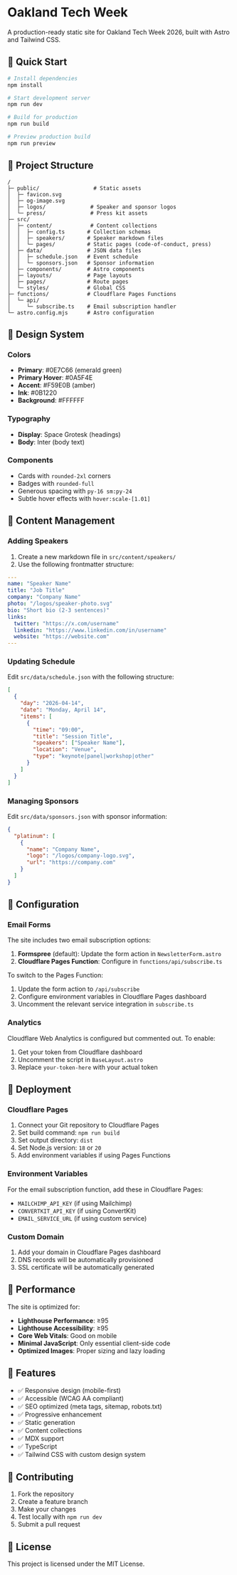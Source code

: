 # Oakland Tech Week

A production-ready static site for Oakland Tech Week 2026, built with Astro and Tailwind CSS.

## 🚀 Quick Start

```bash
# Install dependencies
npm install

# Start development server
npm run dev

# Build for production
npm run build

# Preview production build
npm run preview
```

## 📁 Project Structure

```
/
├─ public/                 # Static assets
│  ├─ favicon.svg
│  ├─ og-image.svg
│  ├─ logos/              # Speaker and sponsor logos
│  └─ press/              # Press kit assets
├─ src/
│  ├─ content/            # Content collections
│  │  ├─ config.ts       # Collection schemas
│  │  ├─ speakers/       # Speaker markdown files
│  │  └─ pages/          # Static pages (code-of-conduct, press)
│  ├─ data/              # JSON data files
│  │  ├─ schedule.json   # Event schedule
│  │  └─ sponsors.json   # Sponsor information
│  ├─ components/        # Astro components
│  ├─ layouts/           # Page layouts
│  ├─ pages/             # Route pages
│  └─ styles/            # Global CSS
├─ functions/            # Cloudflare Pages Functions
│  └─ api/
│     └─ subscribe.ts    # Email subscription handler
└─ astro.config.mjs      # Astro configuration
```

## 🎨 Design System

### Colors
- **Primary**: #0E7C66 (emerald green)
- **Primary Hover**: #0A5F4E
- **Accent**: #F59E0B (amber)
- **Ink**: #0B1220
- **Background**: #FFFFFF

### Typography
- **Display**: Space Grotesk (headings)
- **Body**: Inter (body text)

### Components
- Cards with `rounded-2xl` corners
- Badges with `rounded-full`
- Generous spacing with `py-16 sm:py-24`
- Subtle hover effects with `hover:scale-[1.01]`

## 📝 Content Management

### Adding Speakers
1. Create a new markdown file in `src/content/speakers/`
2. Use the following frontmatter structure:

```yaml
---
name: "Speaker Name"
title: "Job Title"
company: "Company Name"
photo: "/logos/speaker-photo.svg"
bio: "Short bio (2-3 sentences)"
links:
  twitter: "https://x.com/username"
  linkedin: "https://www.linkedin.com/in/username"
  website: "https://website.com"
---
```

### Updating Schedule
Edit `src/data/schedule.json` with the following structure:

```json
[
  {
    "day": "2026-04-14",
    "date": "Monday, April 14",
    "items": [
      {
        "time": "09:00",
        "title": "Session Title",
        "speakers": ["Speaker Name"],
        "location": "Venue",
        "type": "keynote|panel|workshop|other"
      }
    ]
  }
]
```

### Managing Sponsors
Edit `src/data/sponsors.json` with sponsor information:

```json
{
  "platinum": [
    {
      "name": "Company Name",
      "logo": "/logos/company-logo.svg",
      "url": "https://company.com"
    }
  ]
}
```

## 🔧 Configuration

### Email Forms
The site includes two email subscription options:

1. **Formspree** (default): Update the form action in `NewsletterForm.astro`
2. **Cloudflare Pages Function**: Configure in `functions/api/subscribe.ts`

To switch to the Pages Function:
1. Update the form action to `/api/subscribe`
2. Configure environment variables in Cloudflare Pages dashboard
3. Uncomment the relevant service integration in `subscribe.ts`

### Analytics
Cloudflare Web Analytics is configured but commented out. To enable:
1. Get your token from Cloudflare dashboard
2. Uncomment the script in `BaseLayout.astro`
3. Replace `your-token-here` with your actual token

## 🚀 Deployment

### Cloudflare Pages
1. Connect your Git repository to Cloudflare Pages
2. Set build command: `npm run build`
3. Set output directory: `dist`
4. Set Node.js version: `18` or `20`
5. Add environment variables if using Pages Functions

### Environment Variables
For the email subscription function, add these in Cloudflare Pages:
- `MAILCHIMP_API_KEY` (if using Mailchimp)
- `CONVERTKIT_API_KEY` (if using ConvertKit)
- `EMAIL_SERVICE_URL` (if using custom service)

### Custom Domain
1. Add your domain in Cloudflare Pages dashboard
2. DNS records will be automatically provisioned
3. SSL certificate will be automatically generated

## 🎯 Performance

The site is optimized for:
- **Lighthouse Performance**: ≥95
- **Lighthouse Accessibility**: ≥95
- **Core Web Vitals**: Good on mobile
- **Minimal JavaScript**: Only essential client-side code
- **Optimized Images**: Proper sizing and lazy loading

## 📱 Features

- ✅ Responsive design (mobile-first)
- ✅ Accessible (WCAG AA compliant)
- ✅ SEO optimized (meta tags, sitemap, robots.txt)
- ✅ Progressive enhancement
- ✅ Static generation
- ✅ Content collections
- ✅ MDX support
- ✅ TypeScript
- ✅ Tailwind CSS with custom design system

## 🤝 Contributing

1. Fork the repository
2. Create a feature branch
3. Make your changes
4. Test locally with `npm run dev`
5. Submit a pull request

## 📄 License

This project is licensed under the MIT License.

